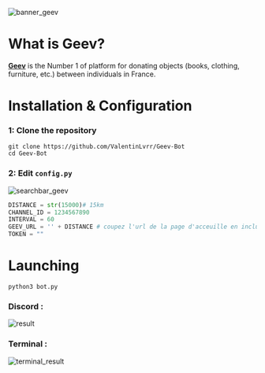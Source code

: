 ![banner_geev](https://www.don.fr/wp-content/uploads/2019/11/Image_Maureen-1.jpg)

# What is Geev?
[**Geev**]() is the Number 1 of platform for donating objects (books, clothing, furniture, etc.) between individuals in France.

# Installation & Configuration
### 1: Clone the repository
```
git clone https://github.com/ValentinLvrr/Geev-Bot
cd Geev-Bot
```

### 2: Edit `config.py`
![searchbar_geev](https://i.ibb.co/5ngn2Z6/Capture-d-cran-2023-01-18-213025.png)
```py
DISTANCE = str(15000)# 15km
CHANNEL_ID = 1234567890
INTERVAL = 60
GEEV_URL = '' + DISTANCE # coupez l'url de la page d'acceuille en incluant "&distance="
TOKEN = ""
```

# Launching
```
python3 bot.py
```

### Discord :
![result](https://i.ibb.co/cNt2XtQ/Capture-d-cran-2023-01-18-213332.png)

### Terminal :
![terminal_result](https://i.ibb.co/QndbXmn/Capture-d-cran-2023-01-19-083431.png)